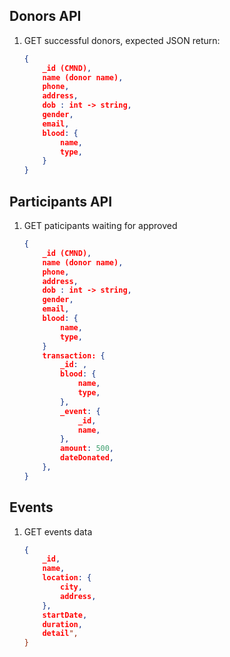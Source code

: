 ## Donors API

1. GET successful donors, expected JSON return:

    ```json
    {
        _id (CMND),
        name (donor name),
        phone,
        address,
        dob : int -> string,
        gender,
        email,
        blood: {
            name,
            type,
        }
    }
    ```

## Participants API

1. GET paticipants waiting for approved

    ```json
    {
        _id (CMND),
        name (donor name),
        phone,
        address,
        dob : int -> string,
        gender,
        email,
        blood: {
            name,
            type,
        }
        transaction: {
            _id: ,
            blood: {
                name,
                type,
            },
            _event: {
                _id,
                name,
            },
            amount: 500,
            dateDonated,
        },
    }
    ```

## Events

1. GET events data
    ```json
    {
        _id,
        name,
        location: {
            city,
            address,
        },
        startDate,
        duration,
        detail",
    }
    ```
